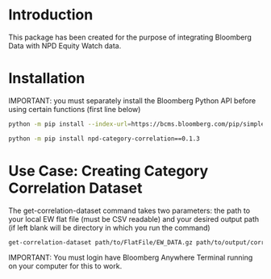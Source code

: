 # Introduction 
This package has been created for the purpose of integrating Bloomberg Data with NPD Equity Watch data.

# Installation
IMPORTANT: you must separately install the Bloomberg Python API before using certain functions (first line below)
```bash
python -m pip install --index-url=https://bcms.bloomberg.com/pip/simple blpapi

python -m pip install npd-category-correlation==0.1.3
```

# Use Case: Creating Category Correlation Dataset
The get-correlation-dataset command takes two parameters: the path to your local EW flat file (must be CSV readable) and your desired output path (if left blank will be directory in which you run the command)

```bash
get-correlation-dataset path/to/FlatFile/EW_DATA.gz path/to/output/correlation_data.csv
``` 

IMPORTANT: You must login have Bloomberg Anywhere Terminal running on your computer for this to work.


